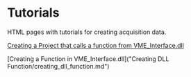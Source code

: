 # Tutorials
HTML pages with tutorials for creating acquisition data.

[Creating a Project that calls a function from VME_Interface.dll](Calling_DLL/cpp_file_calling_VME_Interface.md)

[Creating a Function in VME_Interface.dll]("Creating DLL Function/creating_dll_function.md")
